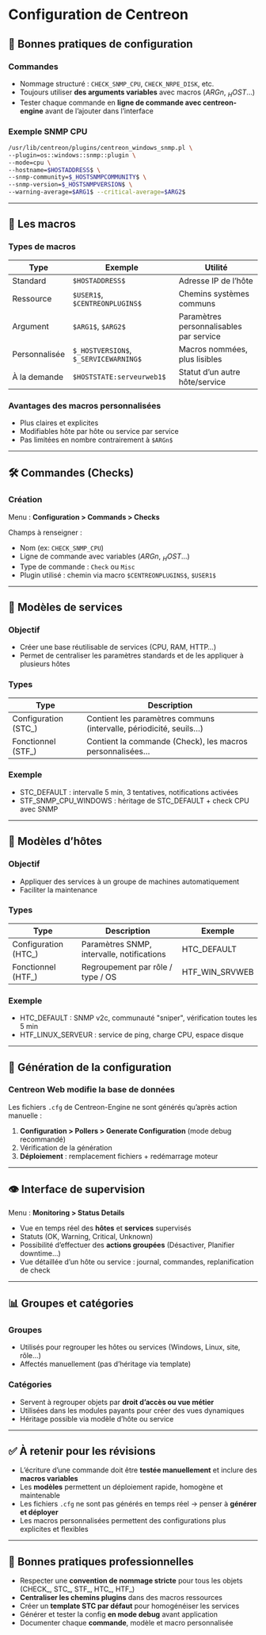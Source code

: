# Configuration de Centreon
## 🧩 Bonnes pratiques de configuration

### Commandes

- Nommage structuré : `CHECK_SNMP_CPU`, `CHECK_NRPE_DISK`, etc.
- Toujours utiliser **des arguments variables** avec macros ($ARGn$, $_HOST…$)
- Tester chaque commande en **ligne de commande avec centreon-engine** avant de l’ajouter dans l’interface

### Exemple SNMP CPU

```bash
/usr/lib/centreon/plugins/centreon_windows_snmp.pl \
--plugin=os::windows::snmp::plugin \
--mode=cpu \
--hostname=$HOSTADDRESS$ \
--snmp-community=$_HOSTSNMPCOMMUNITY$ \
--snmp-version=$_HOSTSNMPVERSION$ \
--warning-average=$ARG1$ --critical-average=$ARG2$
```

---

## 🔄 Les macros

### Types de macros

|Type|Exemple|Utilité|
|---|---|---|
|Standard|`$HOSTADDRESS$`|Adresse IP de l’hôte|
|Ressource|`$USER1$`, `$CENTREONPLUGINS$`|Chemins systèmes communs|
|Argument|`$ARG1$`, `$ARG2$`|Paramètres personnalisables par service|
|Personnalisée|`$_HOSTVERSION$`, `$_SERVICEWARNING$`|Macros nommées, plus lisibles|
|À la demande|`$HOSTSTATE:serveurweb1$`|Statut d’un autre hôte/service|

### Avantages des macros personnalisées

- Plus claires et explicites
- Modifiables hôte par hôte ou service par service
- Pas limitées en nombre contrairement à `$ARGn$`

---

## 🛠️ Commandes (Checks)

### Création

Menu : **Configuration > Commands > Checks**

Champs à renseigner :

- Nom (ex: `CHECK_SNMP_CPU`)
- Ligne de commande avec variables ($ARGn$, $_HOST…$)
- Type de commande : `Check` ou `Misc`
- Plugin utilisé : chemin via macro `$CENTREONPLUGINS$`, `$USER1$`

---

## 🧱 Modèles de services

### Objectif

- Créer une base réutilisable de services (CPU, RAM, HTTP…)
- Permet de centraliser les paramètres standards et de les appliquer à plusieurs hôtes

### Types

|Type|Description|
|---|---|
|Configuration (STC_)|Contient les paramètres communs (intervalle, périodicité, seuils…)|
|Fonctionnel (STF_)|Contient la commande (Check), les macros personnalisées…|

### Exemple

- STC_DEFAULT : intervalle 5 min, 3 tentatives, notifications activées
- STF_SNMP_CPU_WINDOWS : héritage de STC_DEFAULT + check CPU avec SNMP

---

## 🧱 Modèles d’hôtes

### Objectif

- Appliquer des services à un groupe de machines automatiquement
- Faciliter la maintenance

### Types

|Type|Description|Exemple|
|---|---|---|
|Configuration (HTC_)|Paramètres SNMP, intervalle, notifications|HTC_DEFAULT|
|Fonctionnel (HTF_)|Regroupement par rôle / type / OS|HTF_WIN_SRVWEB|

### Exemple

- HTC_DEFAULT : SNMP v2c, communauté "sniper", vérification toutes les 5 min
- HTF_LINUX_SERVEUR : service de ping, charge CPU, espace disque

---

## 🔁 Génération de la configuration

### Centreon Web modifie la **base de données**

Les fichiers `.cfg` de Centreon-Engine ne sont générés qu’après action manuelle :

1. **Configuration > Pollers > Generate Configuration** (mode debug recommandé)
2. Vérification de la génération
3. **Déploiement** : remplacement fichiers + redémarrage moteur

---

## 👁️ Interface de supervision

Menu : **Monitoring > Status Details**

- Vue en temps réel des **hôtes** et **services** supervisés
- Statuts (OK, Warning, Critical, Unknown)
- Possibilité d’effectuer des **actions groupées** (Désactiver, Planifier downtime…)
- Vue détaillée d’un hôte ou service : journal, commandes, replanification de check

---

## 📊 Groupes et catégories

### Groupes

- Utilisés pour regrouper les hôtes ou services (Windows, Linux, site, rôle…)
- Affectés manuellement (pas d’héritage via template)

### Catégories

- Servent à regrouper objets par **droit d’accès ou vue métier**
- Utilisées dans les modules payants pour créer des vues dynamiques
- Héritage possible via modèle d’hôte ou service

---

## ✅ À retenir pour les révisions

- L’écriture d’une commande doit être **testée manuellement** et inclure des **macros variables**
- Les **modèles** permettent un déploiement rapide, homogène et maintenable
- Les fichiers `.cfg` ne sont pas générés en temps réel → penser à **générer et déployer**
- Les macros personnalisées permettent des configurations plus explicites et flexibles

---

## 📌 Bonnes pratiques professionnelles

- Respecter une **convention de nommage stricte** pour tous les objets (CHECK_, STC_, STF_, HTC_, HTF_)
- **Centraliser les chemins plugins** dans des macros ressources
- Créer un **template STC par défaut** pour homogénéiser les services
- Générer et tester la config **en mode debug** avant application
- Documenter chaque **commande**, modèle et macro personnalisée